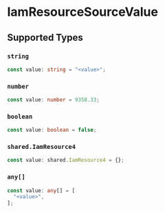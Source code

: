 # IamResourceSourceValue


## Supported Types

### `string`

```typescript
const value: string = "<value>";
```

### `number`

```typescript
const value: number = 9358.33;
```

### `boolean`

```typescript
const value: boolean = false;
```

### `shared.IamResource4`

```typescript
const value: shared.IamResource4 = {};
```

### `any[]`

```typescript
const value: any[] = [
  "<value>",
];
```

